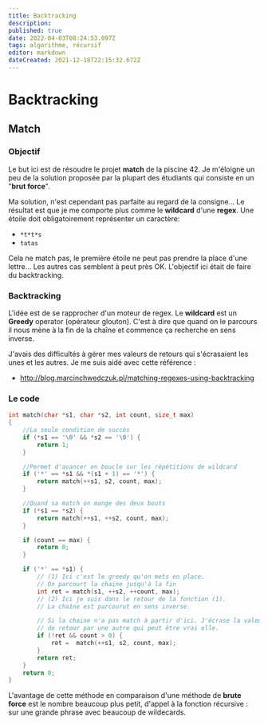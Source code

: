 ```yaml
---
title: Backtracking
description: 
published: true
date: 2022-04-03T08:24:53.097Z
tags: algorithme, récursif
editor: markdown
dateCreated: 2021-12-18T22:15:32.672Z
---
```


# Backtracking

## Match

### Objectif

Le but ici est de résoudre le projet **match** de la piscine 42. Je m'éloigne un peu de la solution proposée par la plupart des étudiants qui consiste en un "**brut force**". 

Ma solution, n'est cependant pas parfaite au regard de la consigne... Le résultat est que je me comporte plus comme le **wildcard** d'une **regex**. Une étoile doit obligatoirement représenter un caractère: 

* `*t*t*s`
* `tatas`

Cela ne match pas, le première étoile ne peut pas prendre la place d'une lettre... Les autres cas semblent à peut près OK. L'objectif ici était de faire du backtracking.

### Backtracking

L'idée est de se rapprocher d'un moteur de regex. Le **wildcard** est un **Greedy** operator (opérateur glouton). C'est à dire que quand on le parcours il nous mène à la fin de la chaîne et commence ça recherche en sens inverse.

J'avais des difficultés à gérer mes valeurs de retours qui s'écrasaient les unes et les autres. Je me suis aidé avec cette référence : 

* http://blog.marcinchwedczuk.pl/matching-regexes-using-backtracking

### Le code

```c
int match(char *s1, char *s2, int count, size_t max)
{
    //La seule condition de succès
    if (*s1 == '\0' && *s2 == '\0') {
        return 1;
    }

    //Permet d'avancer en boucle sur les répétitions de wildcard
    if ('*' == *s1 && *(s1 + 1) == '*') {
        return match(++s1, s2, count, max);
    }

    //Quand sa match on mange des deux bouts
    if (*s1 == *s2) {
        return match(++s1, ++s2, count, max);
    }

    if (count == max) {
        return 0;
    }

    if ('*' == *s1) {
        // (1) Ici c'est le greedy qu'on mets en place.
        // On parcourt la chaine jusqu'à la fin
        int ret = match(s1, ++s2, ++count, max);
        // (2) Ici je suis dans le retour de la fonction (1).
        // La chaîne est parcourut en sens inverse.

        // Si la chaine n'a pas match à partir d'ici. J'écrase la valeur
        // de retour par une autre qui peut être vrai elle.
        if (!ret && count > 0) {
            ret =  match(++s1, s2, count, max);
        }
        return ret;
    }
    return 0;
}

```

L'avantage de cette méthode en comparaison d'une méthode de **brute force** est le nombre beaucoup plus petit, d'appel à la fonction récursive : sur une grande phrase avec beaucoup de wildecards.